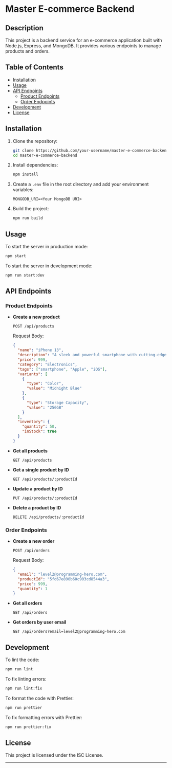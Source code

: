 # Master E-commerce Backend

## Description

This project is a backend service for an e-commerce application built with Node.js, Express, and MongoDB. It provides various endpoints to manage products and orders.

## Table of Contents

- [Installation](#installation)
- [Usage](#usage)
- [API Endpoints](#api-endpoints)
  - [Product Endpoints](#product-endpoints)
  - [Order Endpoints](#order-endpoints)
- [Development](#development)
- [License](#license)

## Installation

1. Clone the repository:

   ```bash
   git clone https://github.com/your-username/master-e-commerce-backend.git
   cd master-e-commerce-backend
   ```

2. Install dependencies:

   ```bash
   npm install
   ```

3. Create a `.env` file in the root directory and add your environment variables:

   ```plaintext
   MONGODB_URI=<Your MongoDB URI>
   ```

4. Build the project:

   ```bash
   npm run build
   ```

## Usage

To start the server in production mode:

```bash
npm start
```

To start the server in development mode:

```bash
npm run start:dev
```

## API Endpoints

### Product Endpoints

- **Create a new product**

  ```http
  POST /api/products
  ```

  Request Body:

  ```json
  {
    "name": "iPhone 13",
    "description": "A sleek and powerful smartphone with cutting-edge features.",
    "price": 999,
    "category": "Electronics",
    "tags": ["smartphone", "Apple", "iOS"],
    "variants": [
      {
        "type": "Color",
        "value": "Midnight Blue"
      },
      {
        "type": "Storage Capacity",
        "value": "256GB"
      }
    ],
    "inventory": {
      "quantity": 50,
      "inStock": true
    }
  }
  ```

- **Get all products**

  ```http
  GET /api/products
  ```

- **Get a single product by ID**

  ```http
  GET /api/products/:productId
  ```

- **Update a product by ID**

  ```http
  PUT /api/products/:productId
  ```

- **Delete a product by ID**

  ```http
  DELETE /api/products/:productId
  ```

### Order Endpoints

- **Create a new order**

  ```http
  POST /api/orders
  ```

  Request Body:

  ```json
  {
    "email": "level2@programming-hero.com",
    "productId": "5fd67e890b60c903cd8544a3",
    "price": 999,
    "quantity": 1
  }
  ```

- **Get all orders**

  ```http
  GET /api/orders
  ```

- **Get orders by user email**

  ```http
  GET /api/orders?email=level2@programming-hero.com
  ```

## Development

To lint the code:

```bash
npm run lint
```

To fix linting errors:

```bash
npm run lint:fix
```

To format the code with Prettier:

```bash
npm run prettier
```

To fix formatting errors with Prettier:

```bash
npm run prettier:fix
```

## License

This project is licensed under the ISC License.

---

